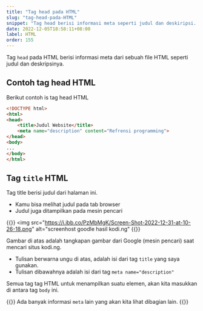 ```yaml
---
title: "Tag head pada HTML"
slug: "tag-head-pada-HTML"
snippet: "Tag head berisi informasi meta seperti judul dan deskiripsi. Serta informasi file lain seperti CSS dan script yang digunakan."
date: 2022-12-05T18:58:11+08:00
label: HTML
order: 155
---
```


Tag `head` pada HTML berisi informasi meta dari sebuah file HTML seperti judul dan deskripsinya.

## Contoh tag head HTML
Berikut contoh is tag head HTML
```html
<!DOCTYPE html>
<html>
<head>
    <title>Judul Website</title>
    <meta name="description" content="Refrensi programming">
</head>
<body>
...
</body>
</html>
```

## Tag `title` HTML
Tag title berisi judul dari halaman ini.
- Kamu bisa melihat judul pada tab browser 
- Judul juga ditampilkan pada mesin pencari

{{<rawhtml>}}
<img src="https://i.ibb.co/PzMbMgK/Screen-Shot-2022-12-31-at-10-26-18.png" alt="screenhost goodle hasil kodi.ng"
{{</rawhtml>}}

Gambar di atas adalah tangkapan gambar dari Google (mesin pencari) saat mencari situs kodi.ng.

- Tulisan berwarna ungu di atas, adalah isi dari tag `title` yang saya gunakan.
- Tulisan dibawahnya adalah isi dari tag `meta name="description"`


Semua tag tag HTML untuk menampilkan suatu elemen, akan kita masukkan di antara tag `body` ini.

{{<alert class="comment">}}
Ada banyak informasi `meta` lain yang akan kita lihat dibagian lain.
{{</alert>}}
